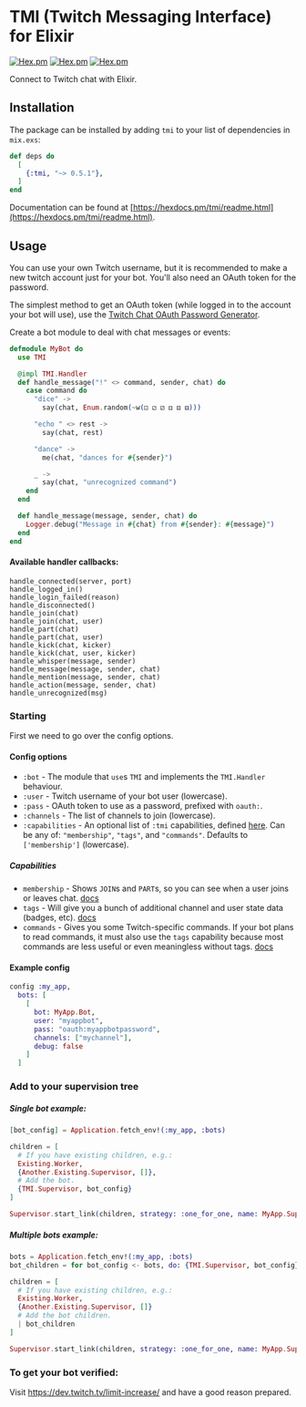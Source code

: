 # TMI (Twitch Messaging Interface) for Elixir

[![Hex.pm](https://img.shields.io/hexpm/v/tmi)](https://hex.pm/packages/tmi)
 [![Hex.pm](https://img.shields.io/hexpm/dt/tmi)](https://hex.pm/packages/tmi)
 [![Hex.pm](https://img.shields.io/hexpm/l/tmi)](https://github.com/ryanwinchester/tmi.ex/blob/main/LICENSE)

Connect to Twitch chat with Elixir.

## Installation

The package can be installed by adding `tmi` to your list of dependencies in `mix.exs`:

```elixir
def deps do
  [
    {:tmi, "~> 0.5.1"},
  ]
end
```

Documentation can be found at [https://hexdocs.pm/tmi/readme.html](https://hexdocs.pm/tmi/readme.html).

## Usage

You can use your own Twitch username, but it is recommended to make a new twitch account just for your bot.
You'll also need an OAuth token for the password.

The simplest method to get an OAuth token (while logged in to the account your bot will use), use the [Twitch Chat OAuth Password Generator](https://twitchapps.com/tmi/).

Create a bot module to deal with chat messages or events:

```elixir
defmodule MyBot do
  use TMI

  @impl TMI.Handler
  def handle_message("!" <> command, sender, chat) do
    case command do
      "dice" ->
        say(chat, Enum.random(~w(⚀ ⚁ ⚂ ⚃ ⚄ ⚅)))

      "echo " <> rest ->
        say(chat, rest)

      "dance" ->
        me(chat, "dances for #{sender}")

      _ ->
        say(chat, "unrecognized command")
    end
  end

  def handle_message(message, sender, chat) do
    Logger.debug("Message in #{chat} from #{sender}: #{message}")
  end
end
```

#### Available handler callbacks:

    handle_connected(server, port)
    handle_logged_in()
    handle_login_failed(reason)
    handle_disconnected()
    handle_join(chat)
    handle_join(chat, user)
    handle_part(chat)
    handle_part(chat, user)
    handle_kick(chat, kicker)
    handle_kick(chat, user, kicker)
    handle_whisper(message, sender)
    handle_message(message, sender, chat)
    handle_mention(message, sender, chat)
    handle_action(message, sender, chat)
    handle_unrecognized(msg)

### Starting

First we need to go over the config options.

#### Config options

 * `:bot` - The module that `use`s `TMI` and implements the `TMI.Handler` behaviour.
 * `:user` - Twitch username of your bot user (lowercase).
 * `:pass` - OAuth token to use as a password, prefixed with `oauth:`.
 * `:channels` - The list of channels to join (lowercase).
 * `:capabilities` - An optional list of `:tmi` capabilities, defined [here](https://dev.twitch.tv/docs/irc/guide#twitch-irc-capabilities).
   Can be any of: `"membership"`, `"tags"`, and `"commands"`. Defaults to `['membership']` (lowercase).

##### Capabilities

 * `membership` - Shows `JOIN`s and `PART`s, so you can see when a user joins or leaves chat. [docs](https://dev.twitch.tv/docs/irc/membership)
 * `tags` - Will give you a bunch of additional channel and user state data (badges, etc). [docs](https://dev.twitch.tv/docs/irc/tags)
 * `commands` - Gives you some Twitch-specific commands. If your bot plans to read commands, it must
   also use the `tags` capability because most commands are less useful or even meaningless without tags. [docs](https://dev.twitch.tv/docs/irc/commands)

#### Example config

```elixir
config :my_app,
  bots: [
    [
      bot: MyApp.Bot,
      user: "myappbot",
      pass: "oauth:myappbotpassword",
      channels: ["mychannel"],
      debug: false
    ]
  ]
```

### Add to your supervision tree

##### Single bot example:

```elixir
[bot_config] = Application.fetch_env!(:my_app, :bots)

children = [
  # If you have existing children, e.g.:
  Existing.Worker,
  {Another.Existing.Supervisor, []},
  # Add the bot.
  {TMI.Supervisor, bot_config}
]

Supervisor.start_link(children, strategy: :one_for_one, name: MyApp.Supervisor)
```

##### Multiple bots example:

```elixir
bots = Application.fetch_env!(:my_app, :bots)
bot_children = for bot_config <- bots, do: {TMI.Supervisor, bot_config}

children = [
  # If you have existing children, e.g.:
  Existing.Worker,
  {Another.Existing.Supervisor, []}
  # Add the bot children.
  | bot_children
]

Supervisor.start_link(children, strategy: :one_for_one, name: MyApp.Supervisor)
```

### To get your bot verified:

Visit https://dev.twitch.tv/limit-increase/ and have a good reason prepared.

